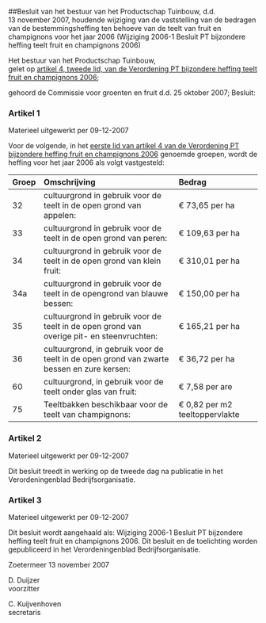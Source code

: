 <meta http-equiv='Content-Type' content='text/html; charset=utf-8' />

##Besluit van het bestuur van het Productschap Tuinbouw, d.d. 13 november 2007, houdende wijziging van de vaststelling van de bedragen van de bestemmingsheffing ten behoeve van de teelt van fruit en champignons voor het jaar 2006 (Wijziging 2006-1 Besluit PT bijzondere heffing teelt fruit en champignons 2006)

Het bestuur van het Productschap Tuinbouw,  
gelet op [artikel 4, tweede lid, van de Verordening PT bijzondere heffing teelt fruit en champignons 2006](../../../../../../../../../../../../../pbo/verordening/pt/bijzondere/heffing/teelt/fruit/en/champignons/2006/BWBR0018503/README.md);

gehoord de Commissie voor groenten en fruit d.d. 25 oktober 2007;
Besluit:    

### Artikel  1  
Materieel uitgewerkt per 09-12-2007 

Voor de volgende, in het [eerste lid van artikel 4 van de Verordening PT bijzondere heffing fruit en champignons 2006](../../../../../../../../../../../../../pbo/verordening/pt/bijzondere/heffing/teelt/fruit/en/champignons/2006/BWBR0018503/README.md) genoemde groepen, wordt de heffing voor het jaar 2006 als volgt vastgesteld:  

| Groep  | Omschrijving  | Bedrag  |
|:---|:---|:---|
| 32  | cultuurgrond in gebruik voor de teelt in de open grond van appelen:  | € 73,65 per ha  |
| 33  | cultuurgrond in gebruik voor de teelt in de open grond van peren:  | € 109,63 per ha  |
| 34  | cultuurgrond in gebruik voor de teelt in de open grond van klein fruit:  | € 310,01 per ha  |
| 34a  | cultuurgrond in gebruik voor de teelt in de opengrond van blauwe bessen:  | € 150,00 per ha  |
| 35  | cultuurgrond in gebruik voor de teelt in de open grond van overige pit- en steenvruchten:  | € 165,21 per ha  |
| 36  | cultuurgrond, in gebruik voor de teelt in de open grond van zwarte bessen en zure kersen:  | € 36,72 per ha  |
| 60  | cultuurgrond, in gebruik voor de teelt onder glas van fruit:  | € 7,58 per are  |
| 75  | Teeltbakken beschikbaar voor de teelt van champignons:  | € 0,82 per m2 teeltoppervlakte  |

### Artikel  2  
Materieel uitgewerkt per 09-12-2007 

Dit besluit treedt in werking op de tweede dag na publicatie in het Verordeningenblad Bedrijfsorganisatie.

### Artikel  3  
Materieel uitgewerkt per 09-12-2007 

Dit besluit wordt aangehaald als: Wijziging 2006-1 Besluit PT bijzondere heffing teelt fruit en champignons 2006. 
Dit besluit en de toelichting worden gepubliceerd in het Verordeningenblad Bedrijfsorganisatie.   

Zoetermeer 
13 november 2007   

D. Duijzer  
voorzitter  

C. Kuijvenhoven  
secretaris    
